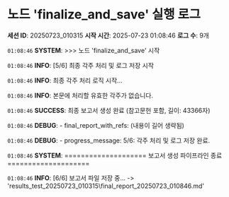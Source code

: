 # 노드 'finalize_and_save' 실행 로그

**세션 ID**: 20250723_010315
**시작 시간**: 2025-07-23 01:08:46
**로그 수**: 9개

`01:08:46` **SYSTEM**: >>> 노드 'finalize_and_save' 시작

`01:08:46` **INFO**: [5/6] 최종 각주 처리 및 로그 저장 시작

`01:08:46` **INFO**: 최종 각주 처리 로직 시작...

`01:08:46` **INFO**: 본문에 처리할 유효한 각주가 없습니다.

`01:08:46` **SUCCESS**: 최종 보고서 생성 완료 (참고문헌 포함, 길이: 43366자)

`01:08:46` **DEBUG**:   - final_report_with_refs: (내용이 길어 생략됨)

`01:08:46` **DEBUG**:   - progress_message: 5/6: 각주 처리 및 로그 저장 완료.

`01:08:46` **SYSTEM**: ==================== 보고서 생성 파이프라인 종료 ====================

`01:08:46` **INFO**: [6/6] 보고서 파일 저장 중... -> 'results_test_20250723_010315\final_report_20250723_010846.md'

